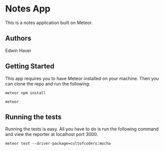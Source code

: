 # Notes App

This is a notes application built on Meteor.

## Authors

Edwin Haver

## Getting Started

This app requires you to have Meteor installed on your machine. Then you can clone the repo and run the following:

```
meteor npm install
```

```
meteor
```

## Running the tests

Running the tests is easy. All you have to do is run the following command and view the reporter at localhost port 3000.

```
meteor test --driver-package=cultofcoders:mocha
```
